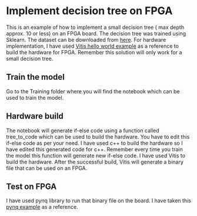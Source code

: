 # Implement decision tree on FPGA
This is an example of how to implement a small decision tree ( max depth approx. 10 or less) on an FPGA board. The decision tree was trained using Sklearn. The dataset can be downloaded from [here](https://www.kaggle.com/datasets/laavanya/human-stress-detection-in-and-through-sleep). For hardware implementation, I have used [Vitis hello world example](https://github.com/Xilinx/Vitis_Accel_Examples/tree/master/host_xrt/hello_world_xrt) as a reference to build the hardware for FPGA. Remember this solution will only work for a small decision tree.
## Train the model
Go to the Training folder where you will find the notebook which can be used to train the model. 


## Hardware build
The notebook will generate if-else code using a function called tree_to_code which can be used to build the hardware. You have to edit this if-else code as per your need. I have used c++ to build the hardware so I have edited this generated code for c++. Remember every time you train the model this function will generate new if-else code. I have used Vitis to build the hardware. After the successful build, Vitis will generate a binary file that can be used on an FPGA.


## Test on FPGA
I have used pynq library to run that binary file on the board. I have taken this [pynq example](https://github.com/Xilinx/Alveo-PYNQ/blob/master/pynq_alveo_examples/notebooks/1_introduction/1-vector-addition.ipynb) as a reference.
